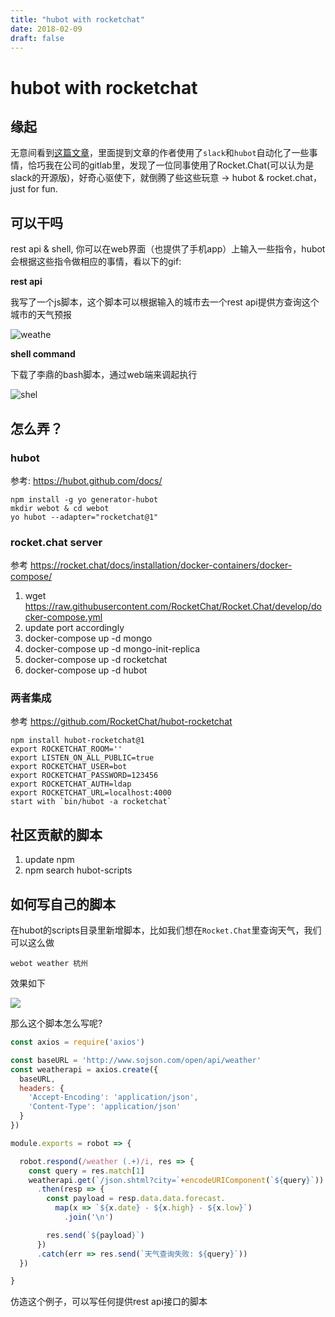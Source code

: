 ```yaml
---
title: "hubot with rocketchat"
date: 2018-02-09
draft: false
---
```


# hubot with rocketchat
 

## 缘起

无意间看到[这篇文章](https://medium.com/@wanquribao/%E6%B9%BE%E5%8C%BA%E6%97%A5%E6%8A%A5%E6%98%AF%E5%A6%82%E4%BD%95%E8%BF%90%E4%BD%9C%E7%9A%84-5f2482e21be2)，里面提到文章的作者使用了`slack`和`hubot`自动化了一些事情，恰巧我在公司的gitlab里，发现了一位同事使用了Rocket.Chat(可以认为是slack的开源版)，好奇心驱使下，就倒腾了些这些玩意 -> hubot & rocket.chat，just for fun.

## 可以干吗

rest api & shell, 你可以在web界面（也提供了手机app）上输入一些指令，hubot会根据这些指令做相应的事情，看以下的gif:

__rest api__

我写了一个js脚本，这个脚本可以根据输入的城市去一个rest api提供方查询这个城市的天气预报

![weathe](https://i.loli.net/2018/02/09/5a7d98279f248.gif)

__shell command__

下载了李鼎的bash脚本，通过web端来调起执行

![shel](https://i.loli.net/2018/02/09/5a7d982c6a12c.gif)


## 怎么弄？

### hubot

参考: https://hubot.github.com/docs/

```
npm install -g yo generator-hubot
mkdir webot & cd webot
yo hubot --adapter="rocketchat@1"
```

### rocket.chat server


参考 https://rocket.chat/docs/installation/docker-containers/docker-compose/

1. wget https://raw.githubusercontent.com/RocketChat/Rocket.Chat/develop/docker-compose.yml
2. update port accordingly
3. docker-compose up -d mongo
4. docker-compose up -d mongo-init-replica
5. docker-compose up -d rocketchat
6. docker-compose up -d hubot


### 两者集成

参考 https://github.com/RocketChat/hubot-rocketchat

```
npm install hubot-rocketchat@1
export ROCKETCHAT_ROOM=''
export LISTEN_ON_ALL_PUBLIC=true
export ROCKETCHAT_USER=bot
export ROCKETCHAT_PASSWORD=123456
export ROCKETCHAT_AUTH=ldap
export ROCKETCHAT_URL=localhost:4000
start with `bin/hubot -a rocketchat`
```


## 社区贡献的脚本

1. update npm
2. npm search hubot-scripts <whatever you want>



## 如何写自己的脚本


在hubot的scripts目录里新增脚本，比如我们想在`Rocket.Chat`里查询天气，我们可以这么做

`webot weather 杭州`

效果如下

![](https://i.loli.net/2018/02/09/5a7d97ff031b1.jpg)

那么这个脚本怎么写呢?

```js
const axios = require('axios')

const baseURL = 'http://www.sojson.com/open/api/weather'
const weatherapi = axios.create({
  baseURL,
  headers: {
    'Accept-Encoding': 'application/json',
    'Content-Type': 'application/json'
  }
})

module.exports = robot => {

  robot.respond(/weather (.+)/i, res => {
    const query = res.match[1]
    weatherapi.get(`/json.shtml?city=`+encodeURIComponent(`${query}`))
      .then(resp => {
        const payload = resp.data.data.forecast.
          map(x => `${x.date} - ${x.high} - ${x.low}`)
            .join('\n')

        res.send(`${payload}`)
      })
      .catch(err => res.send(`天气查询失败: ${query}`))
  })

}
```

仿造这个例子，可以写任何提供rest api接口的脚本




